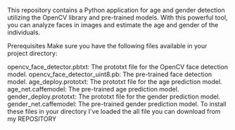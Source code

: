 This repository contains a Python application for age and gender detection utilizing the OpenCV library and pre-trained models. With this powerful tool, you can analyze faces in images and estimate the age and gender of the individuals.

Prerequisites
Make sure you have the following files available in your project directory:

opencv_face_detector.pbtxt: The prototxt file for the OpenCV face detection model.
opencv_face_detector_uint8.pb: The pre-trained face detection model.
age_deploy.prototxt: The prototxt file for the age prediction model.
age_net.caffemodel: The pre-trained age prediction model.
gender_deploy.prototxt: The prototxt file for the gender prediction model.
gender_net.caffemodel: The pre-trained gender prediction model.
To install these files in your directory I've loaded the all file you can download from my REPOSITORY 
